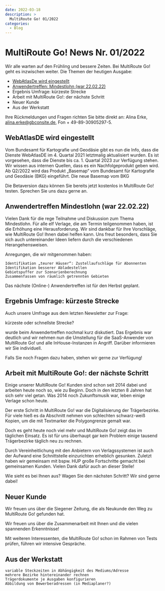 ```yaml
---
date: 2022-03-18
description: >
  MultiRoute Go! 01/2022
categories:
  - Blog
---
```


# MultiRoute Go! News Nr. 01/2022

Wir alle warten auf den Frühling und bessere Zeiten. Bei MultiRoute Go! geht es inzwischen weiter. Die Themen der heutigen Ausgabe:

- [WebAtlasDe wird eingestellt](../blog/2022/03/18/multiroute-go-news-nr-012022/#webatlasde-wird-eingestellt)
- [Anwendertreffen: Mindestlohn (war 22.02.22)](/blog/2022/03/18/multiroute-go-news-nr-012022/#anwendertreffen-mindestlohn-war-220222)
- Ergebnis Umfrage: kürzeste Strecke
- Arbeit mit MultiRoute Go!: der nächste Schritt
- Neuer Kunde
- Aus der Werkstatt

Ihre Rückmeldungen und Fragen richten Sie bitte direkt an:
Alina Erke, alina.erke@gbconsite.de, Fon + 49-89-30905297-5.

## WebAtlasDE wird eingestellt

Vom Bundesamt für Kartografie und Geodäsie gibt es nun die Info, dass die Dienste WebAtlasDE im 4. Quartal 2021 letztmalig aktualisiert wurden. Es ist vorgesehen, dass die Dienste bis ca. 1. Quartal 2023 zur Verfügung stehen. Wir wissen aus internen Quellen, dass es ein Nachfolgeprodukt geben wird. Ab Q2/2022 wird das Produkt „Basemap“ vom Bundesamt für Kartografie und Geodäsie (BKG) eingeführt.
Die neue Basemap vom BKG

Die Betaversion dazu können Sie bereits jetzt kostenlos in MultiRoute Go! testen. Sprechen Sie uns dazu gerne an.

## Anwendertreffen Mindestlohn (war 22.02.22)

Vielen Dank für die rege Teilnahme und Diskussion zum Thema Mindestlohn. Für alle elf Verlage, die am Termin teilgenommen haben, ist die Erhöhung eine Herausforderung. Wir sind dankbar für Ihre Vorschläge, wie MultiRoute Go! Ihnen dabei helfen kann. Uns freut besonders, dass Sie sich auch untereinander Ideen liefern durch die verschiedenen Herangehensweisen.

Anregungen, die wir mitgenommen haben:

    Identifikation „teurer Häuser“: Zustellaufschläge für Abonnenten
    Identifikation besserer Abladestellen
    Gebietspuffer zur Szenarienberechnung
    Zusammenfassen von räumlich getrennten Gebieten

Das nächste (Online-) Anwendertreffen ist für den Herbst geplant.

## Ergebnis Umfrage: kürzeste Strecke

Auch unsere Umfrage aus dem letzten Newsletter zur Frage:

kürzeste oder schnellste Strecke?

wurde beim Anwendertreffen nochmal kurz diskutiert. Das Ergebnis war deutlich und wir nehmen nun die Umstellung für die SaaS-Anwender von MultiRoute Go! und alle InHouse-Instanzen in Angriff. Darüber informieren wir Sie individuell.

Falls Sie noch Fragen dazu haben, stehen wir gerne zur Verfügung!

## Arbeit mit MultiRoute Go!: der nächste Schritt

Einige unserer MultiRoute Go! Kunden sind schon seit 2014 dabei und arbeiten heute noch so, wie zu Beginn. Doch in den letzten 8 Jahren hat sich sehr viel getan. Was 2014 noch Zukunftsmusik war, leben einige Verlage schon heute.

Der erste Schritt in MultiRoute Go! war die Digitalisierung der Trägerbezirke. Für viele hieß es da Abschnitt nehmen von schlechten schwarz-weiß Kopien, um die mit Textmarker die Polygongrenze gemalt war.

Doch es geht heute noch viel mehr und MultiRoute Go! zeigt das im täglichen Einsatz. Es ist für uns überhaupt gar kein Problem einige tausend Trägerbezirke täglich neu zu rechnen.

Durch Vereinheitlichung mit den Anbietern von Verlagssystemen ist auch der Aufwand eine Schnittstelle einzurichten erheblich gesunken. Zuletzt haben wir gemeinsam mit bspw. HUP große Fortschritte gemacht bei gemeinsamen Kunden. Vielen Dank dafür auch an dieser Stelle!

Wie sieht es bei Ihnen aus? Wagen Sie den nächsten Schritt? Wir sind gerne dabei!

## Neuer Kunde
Wir freuen uns über die Siegener Zeitung, die als Neukunde den Weg zu MultiRoute Go! gefunden hat.

Wir freuen uns über die Zusammenarbeit mit Ihnen und die vielen spannenden Erkenntnisse!

Mit weiteren Interessenten, die MultiRoute Go! schon im Rahmen von Tests prüfen, führen wir intensive Gespräche.

## Aus der Werkstatt

    variable Steckzeiten in Abhängigkeit des Mediums/Adresse
    mehrere Bezirke hintereinander rechnen
    Trägerdokumente je Ausgaben konfigurieren
    Abbildung von Bewerberadressen (in Mediaplaner?)

